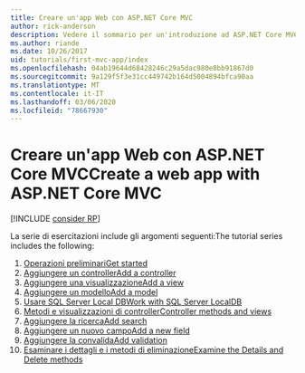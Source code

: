 ```yaml
---
title: Creare un'app Web con ASP.NET Core MVC
author: rick-anderson
description: Vedere il sommario per un'introduzione ad ASP.NET Core MVC.
ms.author: riande
ms.date: 10/26/2017
uid: tutorials/first-mvc-app/index
ms.openlocfilehash: 04ab19644d68428246c29a5dac980e8bb91867d0
ms.sourcegitcommit: 9a129f5f3e31cc449742b164d5004894bfca90aa
ms.translationtype: MT
ms.contentlocale: it-IT
ms.lasthandoff: 03/06/2020
ms.locfileid: "78667930"
---
```

# <a name="create-a-web-app-with-aspnet-core-mvc"></a><span data-ttu-id="0d08d-103">Creare un'app Web con ASP.NET Core MVC</span><span class="sxs-lookup"><span data-stu-id="0d08d-103">Create a web app with ASP.NET Core MVC</span></span>

[!INCLUDE [consider RP](~/includes/razor.md)]

<span data-ttu-id="0d08d-104">La serie di esercitazioni include gli argomenti seguenti:</span><span class="sxs-lookup"><span data-stu-id="0d08d-104">The tutorial series includes the following:</span></span>

1. [<span data-ttu-id="0d08d-105">Operazioni preliminari</span><span class="sxs-lookup"><span data-stu-id="0d08d-105">Get started</span></span>](start-mvc.md)
1. [<span data-ttu-id="0d08d-106">Aggiungere un controller</span><span class="sxs-lookup"><span data-stu-id="0d08d-106">Add a controller</span></span>](adding-controller.md)
1. [<span data-ttu-id="0d08d-107">Aggiungere una visualizzazione</span><span class="sxs-lookup"><span data-stu-id="0d08d-107">Add a view</span></span>](adding-view.md)
1. [<span data-ttu-id="0d08d-108">Aggiungere un modello</span><span class="sxs-lookup"><span data-stu-id="0d08d-108">Add a model</span></span>](adding-model.md)
1. [<span data-ttu-id="0d08d-109">Usare SQL Server Local DB</span><span class="sxs-lookup"><span data-stu-id="0d08d-109">Work with SQL Server LocalDB</span></span>](working-with-sql.md)
1. [<span data-ttu-id="0d08d-110">Metodi e visualizzazioni di controller</span><span class="sxs-lookup"><span data-stu-id="0d08d-110">Controller methods and views</span></span>](controller-methods-views.md)
1. [<span data-ttu-id="0d08d-111">Aggiungere la ricerca</span><span class="sxs-lookup"><span data-stu-id="0d08d-111">Add search</span></span>](search.md)
1. [<span data-ttu-id="0d08d-112">Aggiungere un nuovo campo</span><span class="sxs-lookup"><span data-stu-id="0d08d-112">Add a new field</span></span>](new-field.md)
1. [<span data-ttu-id="0d08d-113">Aggiungere la convalida</span><span class="sxs-lookup"><span data-stu-id="0d08d-113">Add validation</span></span>](validation.md)
1. [<span data-ttu-id="0d08d-114">Esaminare i dettagli e i metodi di eliminazione</span><span class="sxs-lookup"><span data-stu-id="0d08d-114">Examine the Details and Delete methods</span></span>](details.md)
